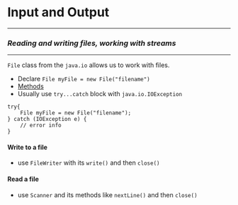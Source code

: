 # Input and Output

---
### *Reading and writing files, working with streams*

---

`File` class from the `java.io` allows us to work with files.

- Declare
`File myFile = new File("filename")`
- [Methods](https://www.w3schools.com/java/java_files.asp)
- Usually use `try...catch` block with `java.io.IOException`
```
try{
    File myFile = new File("filename");
} catch (IOException e) {
    // error info
}
```

#### Write to a file
- use `FileWriter` with its `write()` and then `close()`

#### Read a file
- use `Scanner` and its methods like `nextLine()` and then `close()`
